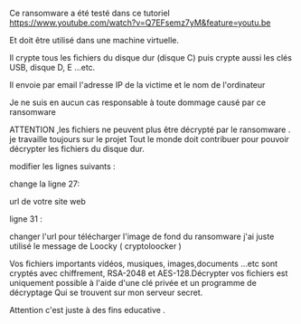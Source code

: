 Ce ransomware a été testé dans ce tutoriel https://www.youtube.com/watch?v=Q7EFsemz7yM&feature=youtu.be

 Et doit être utilisé dans une machine virtuelle.

Il crypte tous les fichiers du disque dur (disque C) puis crypte aussi les clés USB, disque D, E ...etc.

Il envoie par email l'adresse IP de la victime et le nom de l'ordinateur

Je ne suis en aucun cas responsable à toute dommage causé par ce ransomware

ATTENTION ,les fichiers ne peuvent plus  être décrypté par le ransomware .
je travaille toujours sur le projet 
Tout le monde doit contribuer pour pouvoir décrypter les fichiers du disque dur.

 modifier les lignes suivants :
 
 change la ligne 27:
 
 url de votre site web
 
 ligne 31 :
 
 changer l'url pour télécharger l'image de fond du ransomware
 j'ai juste utilisé le message de Loocky ( cryptoloocker )

Vos fichiers importants  vidéos, musiques, images,documents …etc  sont cryptés avec chiffrement, RSA-2048 et AES-128.Décrypter vos fichiers est uniquement possible à l'aide d'une clé privée et un programme de décryptage Qui se trouvent sur mon serveur secret.

Attention c'est juste à des fins educative .


